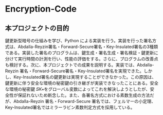 # Encryption-Code
## 本プロジェクトの目的
鍵更新型暗号の仕組みを学び、Python による実装を⾏う。実装を⾏った署名⽅式は、Abdalla-Reyzin署名・Forward-Secure署名・Key-Insulated署名の3種類である。実装した署名のプログラムは、鍵⽣成・署名⽣成・署名検証・鍵更新に分けて実⾏時間の計測を⾏い、性能の評価をする。さらに、プログラムの改善点も検討する。次に、本プロジェクトでの成果を説明する。実装では、Abdalla-Reyzin 署名・Forward-Secure署名・Key-Insulated署名を実現できた。しかし、Key-Insulated署名の鍵更新は実現することができなかった。この原因は、鍵更新に伴う安全な環境の秘密鍵の引き継ぎが実装できなったことにある。安全な環境の秘密鍵 𝑆𝐾∗をグローバル変数によってこれを解決しようとしたが、安全性が保証れないため断念した。また、各署名⽅式における素数⽣成の⽅法だが、Abdalla-Reyzin 署名・Forward-Secure 署名では、フェルマーの⼩定理、Key-Insulated署名ではミラーラビン素数判定⽅式を採⽤している。
